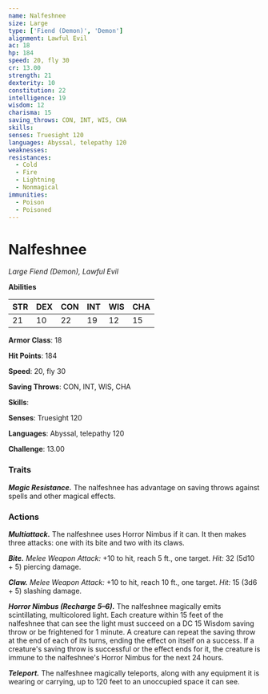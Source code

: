 ```yaml
---
name: Nalfeshnee
size: Large
type: ['Fiend (Demon)', 'Demon']
alignment: Lawful Evil
ac: 18
hp: 184
speed: 20, fly 30
cr: 13.00
strength: 21
dexterity: 10
constitution: 22
intelligence: 19
wisdom: 12
charisma: 15
saving_throws: CON, INT, WIS, CHA
skills: 
senses: Truesight 120
languages: Abyssal, telepathy 120
weaknesses:
resistances:
  - Cold
  - Fire
  - Lightning
  - Nonmagical
immunities:
  - Poison
  - Poisoned
---
```


# Nalfeshnee

*Large Fiend (Demon), Lawful Evil*

**Abilities**

| STR | DEX | CON | INT | WIS | CHA |
| --- | --- | --- | --- | --- | --- |
| 21 | 10 | 22 | 19 | 12 | 15 |

**Armor Class**: 18

**Hit Points**: 184

**Speed**: 20, fly 30

**Saving Throws**: CON, INT, WIS, CHA

**Skills**: 

**Senses**: Truesight 120

**Languages**: Abyssal, telepathy 120

**Challenge**: 13.00


### Traits
***Magic Resistance.*** The nalfeshnee has advantage on saving throws against spells and other magical effects.

### Actions
***Multiattack.*** The nalfeshnee uses Horror Nimbus if it can. It then makes three attacks: one with its bite and two with its claws. 

***Bite.*** *Melee Weapon Attack:* +10 to hit, reach 5 ft., one target. *Hit:* 32 (5d10 + 5) piercing damage. 

***Claw.*** *Melee Weapon Attack:* +10 to hit, reach 10 ft., one target. *Hit:* 15 (3d6 + 5) slashing damage. 

***Horror Nimbus (Recharge 5–6).*** The nalfeshnee magically emits scintillating, multicolored light. Each creature within 15 feet of the nalfeshnee that can see the light must succeed on a DC 15 Wisdom saving throw or be frightened for 1 minute. A creature can repeat the saving throw at the end of each of its turns, ending the effect on itself on a success. If a creature's saving throw is successful or the effect ends for it, the creature is immune to the nalfeshnee's Horror Nimbus for the next 24 hours. 

***Teleport.*** The nalfeshnee magically teleports, along with any equipment it is wearing or carrying, up to 120 feet to an unoccupied space it can see.
